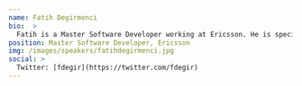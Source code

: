 ```yaml
---
name: Fatih Degirmenci
bio:  >
  Fatih is a Master Software Developer working at Ericsson. He is specialized in Continuous Integration/Continuous Delivery, Software Development Infrastructure, and Automation. He has more than 10 years experience and involved in several large scale CI/infrastructure projects during his career. He is Project Technical Lead for the OPNFV Release Engineering Project, core committer for several other OPNFV projects and he is involed in OpenStack Infra as a contributor. Before Ericsson, Fatih worked for Havelsan and provided expertise to Havelsan's customers such as BOEING and BAE Systems.
position: Master Software Developer, Ericsson
img: /images/speakers/fatihdegirmenci.jpg
social: >
  Twitter: [fdegir](https://twitter.com/fdegir)
---
```


